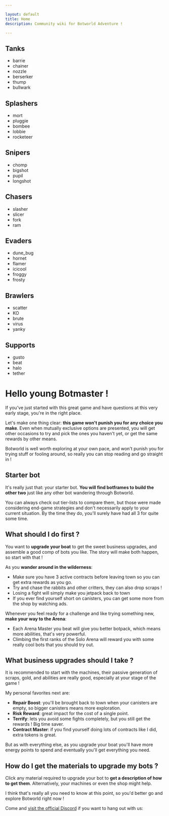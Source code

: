 ```yaml
---

layout: default
title: Home
description: Community wiki for Botworld Adventure !

---
```


<div id="site_toc">
	<div class="home_botType_list" id="home_Tanks">
		<h2 id="Tanks">Tanks</h2>
		<ul>
			<li>barrie</li>
			<li>chainer</li>
			<li>nozzle</li>
			<li>berserker</li>
			<li>thump</li>
			<li>bullwark</li>
		</ul>
	</div>
	<div class="home_botType_list" id="home_Splashers">
		<h2 id="Splashers">Splashers</h2>
		<ul>
			<li>mort</li>
			<li>pluggie</li>
			<li>bombee</li>
			<li>lobbie</li>
			<li>rocketeer</li>
		</ul>
	</div>
	<div class="home_botType_list" id="home_Snipers">
		<h2 id="Snipers">Snipers</h2>
		<ul>
			<li>chomp</li>
			<li>bigshot</li>
			<li>pupil</li>
			<li>longshot</li>
		</ul>
	</div>
	<div class="home_botType_list" id="home_Chasers">
		<h2 id="Chasers">Chasers</h2>
		<ul>
			<li>slasher</li>
			<li>slicer</li>
			<li>fork</li>
			<li>ram</li>
		</ul>
	</div>
	<div class="home_botType_list" id="home_Evaders">
		<h2 id="Evaders">Evaders</h2>
		<ul>
			<li>dune_bug</li>
			<li>hornet</li>
			<li>flamer</li>
			<li>icicool</li>
			<li>froggy</li>
			<li>frosty</li>
		</ul>
	</div>
	<div class="home_botType_list" id="home_Brawlers">
		<h2 id="Brawlers">Brawlers</h2>
		<ul>
			<li>scatter</li>
			<li>KO</li>
			<li>brute</li>
			<li>virus</li>
			<li>yanky</li>
		</ul>
	</div>
	<div class="home_botType_list" id="home_Supports">
		<h2 id="Supports">Supports</h2>
		<ul>
			<li>gusto</li>
			<li>beat</li>
			<li>halo</li>
			<li>tether</li>
		</ul>
	</div>
</div>

# Hello young Botmaster !

If you've just started with this great game and have questions at this very early stage, you're in the right place.


Let's make one thing clear: **this game won't punish you for any choice you make**. Even when mutually exclusive options are presented, you will get other occasions to try and pick the ones you haven't yet, or get the same rewards by other means.


Botworld is well worth exploring at your own pace, and won't punish you for trying stuff or fooling around, so really you can stop reading and go straight in ! 


## Starter bot


It's really just that: your starter bot. **You will find botframes to build the other two** just like any other bot wandering through Botworld. 

You can always check out tier-lists to compare them, but those were made considering end-game strategies and don't necessarily apply to your current situation. By the time they do, you'll surely have had all 3 for quite some time.


## What should I do first ?


You want to **upgrade your boat** to get the sweet business upgrades, and assemble a good comp of bots you like. The story will make both happen, so start with that ! 

As you **wander around in the wilderness**:

- Make sure you have 3 active contracts before leaving town so you can get extra rewards as you go.
- Try and chase the rabbits and other critters, they can also drop scraps !
- Losing a fight will simply make you jetpack back to town
- If you ever find yourself short on canisters, you can get some more from the shop by watching ads.

Whenever you feel ready for a challenge and like trying something new, **make your way to the Arena**: 

- Each Arena Master you beat will give you better botpack, which means more abilities, that's very powerful. 
- Climbing the first ranks of the Solo Arena will reward you with some really cool bots that you should try out.

## What business upgrades should I take ?


It is recommended to start with the machines, their passive generation of scraps, gold, and abilities are really good, especially at your stage of the game !

My personal favorites next are:

- **Repair Boost**: you'll be brought back to town when your canisters are empty, so bigger canisters means more exploration.
- **Risk Reward**: great impact for the cost of a single point.
- **Terrify**: lets you avoid some fights completely, but you still get the rewards ! Big time saver.
- **Contract Master**: if you find yourself doing lots of contracts like I did, extra tokens is great.

But as with everything else, as you upgrade your boat you'll have more energy points to spend and eventually you'll get everything you need.

## How do I get the materials to upgrade my bots ?

Click any material required to upgrade your bot to **get a description of how to get them**. Alternatively, your machines or even the shop might help.

I think that's really all you need to know at this point, so you'd better go and explore Botworld right now ! 


Come and [visit the official Discord](https://discord.gg/FsJzvtFrgq) if you want to hang out with us: 
